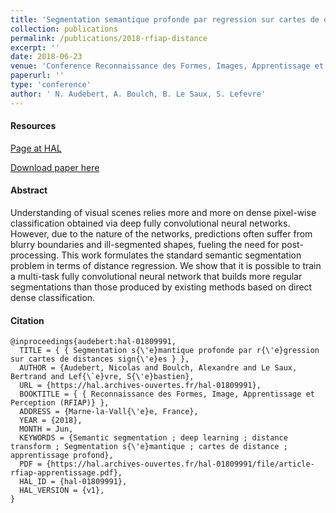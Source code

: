 ```yaml
---
title: 'Segmentation semantique profonde par regression sur cartes de distances signees'
collection: publications
permalink: /publications/2018-rfiap-distance
excerpt: ''
date: 2018-06-23
venue: 'Conference Reconnaissance des Formes, Images, Apprentissage et Perception, RFIAP'
paperurl: ''
type: 'conference'
author: ' N. Audebert, A. Boulch, B. Le Saux, S. Lefevre'
---
```


#### Resources

[Page at HAL](https://hal.archives-ouvertes.fr/hal-01809991v1)

[Download paper here](https://hal.archives-ouvertes.fr/hal-01809991/document)

#### Abstract

Understanding of visual scenes relies more and more
on dense pixel-wise classification obtained via deep fully
convolutional neural networks. However, due to the nature of the networks, predictions often suffer from blurry
boundaries and ill-segmented shapes, fueling the need for
post-processing. This work formulates the standard semantic segmentation problem in terms of distance regression.
We show that it is possible to train a multi-task fully convolutional neural network that builds more regular segmentations than those produced by existing methods based on
direct dense classification.

#### Citation

```
@inproceedings{audebert:hal-01809991,
  TITLE = { { Segmentation s{\'e}mantique profonde par r{\'e}gression sur cartes de distances sign{\'e}es } },
  AUTHOR = {Audebert, Nicolas and Boulch, Alexandre and Le Saux, Bertrand and Lef{\`e}vre, S{\'e}bastien},
  URL = {https://hal.archives-ouvertes.fr/hal-01809991},
  BOOKTITLE = { { Reconnaissance des Formes, Image, Apprentissage et Perception (RFIAP)} },
  ADDRESS = {Marne-la-Vall{\'e}e, France},
  YEAR = {2018},
  MONTH = Jun,
  KEYWORDS = {Semantic segmentation ; deep learning ; distance transform ; Segmentation s{\'e}mantique ; cartes de distance ;  apprentissage profond},
  PDF = {https://hal.archives-ouvertes.fr/hal-01809991/file/article-rfiap-apprentissage.pdf},
  HAL_ID = {hal-01809991},
  HAL_VERSION = {v1},
}
```
